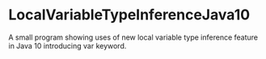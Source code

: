 # LocalVariableTypeInferenceJava10
A small program showing uses of new local variable type inference feature in Java 10 introducing var keyword.
